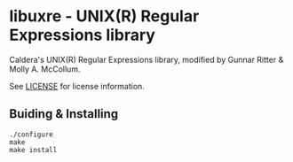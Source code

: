 # libuxre - UNIX(R) Regular Expressions library

Caldera's UNIX(R) Regular Expressions library, modified by Gunnar Ritter & Molly A. McCollum.

See [LICENSE](LICENSE) for license information.

## Buiding & Installing
```
./configure
make
make install
```
